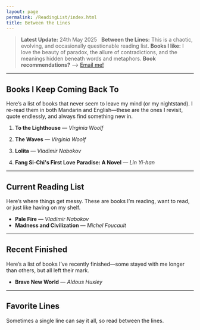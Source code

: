```yaml
---
layout: page
permalink: /ReadingList/index.html
title: Between the Lines
---
```


> **Latest Update:** 24th May 2025 &nbsp;
> **Between the Lines:** This is a chaotic, evolving, and occasionally questionable reading list.
> **Books I like:** I love the beauty of paradox, the allure of contradictions, and the meanings hidden beneath words and metaphors.
> **Book recommendations?** --> [Email me!](mailto:ychen249@usc.edu)  

---

## Books I Keep Coming Back To
Here’s a list of books that never seem to leave my mind (or my nightstand). I re-read them in both Mandarin and English—these are the ones I revisit, quote endlessly, and always find something new in.

1. **To the Lighthouse** — *Virginia Woolf*  

2. **The Waves** — *Virginia Woolf*  

3. **Lolita** — *Vladimir Nabokov*  

4. **Fang Si-Chi's First Love Paradise: A Novel** — *Lin Yi-han*  

---

## Current Reading List
Here’s where things get messy. These are books I’m reading, want to read, or just like having on my shelf.

- **Pale Fire** — *Vladimir Nabokov*  
- **Madness and Civilization** — *Michel Foucault*  

---

## Recent Finished
Here’s a list of books I’ve recently finished—some stayed with me longer than others, but all left their mark.
- **Brave New World** — *Aldous Huxley*  

---

## Favorite Lines
Sometimes a single line can say it all, so read between the lines.

<div id="random-line" style="font-style: italic; margin-top: 10px;"></div>
<div id="line-author" style="margin-top: 5px; color: gray;"></div>
<!-- JavaScript -->
<script>
  // Array of your favorite lines and their authors
  const favoriteLines = [
    { text: "Therefore，a stillness monument stands on the shore." },
    { text: "转瞬即逝又弥足珍贵的precious moments." },
    { text: "语言可以治愈，连接可以存在，光，可以从最黑的地方长出来。" },
    { text: "它无尽的甜蜜，澄澈的胆怯，精巧的入迷。" },
    { text: "伤疤是独自穿越风暴的勋章。" },
    { text: "She could be herself, by herself. And that was what now she often felt the need of - to think; well not even to think. To be silent; to be alone." },
    { text: "I contain multitudes.", author: "Walt Whitman" },
    { text: "So that is marriage, Lily thought, a man and a woman looking at a girl throwing a ball", author: "Virginia Woolf" }
  ];

  // Select a random line
  const randomLine = favoriteLines[Math.floor(Math.random() * favoriteLines.length)];

  // Display the line and author in the HTML
  document.getElementById("random-line").innerText = `"${randomLine.text}"`;
  document.getElementById("line-author").innerText = randomLine.author ? `— ${randomLine.author}` : "";
</script>



